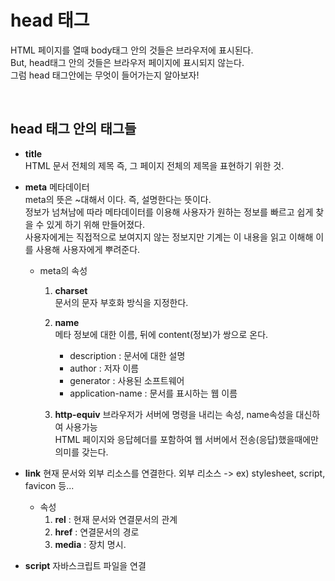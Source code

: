# head 태그

HTML 페이지를 열때 body태그 안의 것들은 브라우저에 표시된다.  
But, head태그 안의 것들은 브라우저 페이지에 표시되지 않는다.  
그럼 head 태그안에는 무엇이 들어가는지 알아보자!  

<br/>

## head 태그 안의 태그들

- **title**  
HTML 문서 전체의 제목 즉, 그 페이지 전체의 제목을 표현하기 위한 것.  

- **meta** 메타데이터  
meta의 뜻은 ~대해서 이다. 즉, 설명한다는 뜻이다.  
정보가 넘쳐남에 따라 메타데이터를 이용해 사용자가 원하는 정보를 빠르고 쉽게 찾을 수 있게 하기 위해 만들어졌다.  
사용자에게는 직접적으로 보여지지 않는 정보지만 기계는 이 내용을 읽고 이해해 이를 사용해 사용자에게 뿌려준다.  
    - meta의 속성  
        1. **charset**  
            문서의 문자 부호화 방식을 지정한다.

        2. **name**  
            메타 정보에 대한 이름, 뒤에 content(정보)가 쌍으로 온다.
            - description : 문서에 대한 설명
            - author : 저자 이름
            - generator : 사용된 소프트웨어
            - application-name : 문서를 표시하는 웹 이름
        
        3. **http-equiv**
            브라우저가 서버에 명령을 내리는 속성, name속성을 대신하여 사용가능  
            HTML 페이지와 응답헤더를 포함하여 웹 서버에서 전송(응답)했을때에만 의미를 갖는다.

- **link**
현재 문서와 외부 리소스를 연결한다. 외부 리소스 -> ex) stylesheet, script, favicon 등...  

    - 속성  
        1. **rel** : 현재 문서와 연결문서의 관계
        2. **href** : 연결문서의 경로
        3. **media** : 장치 명시.

- **script**
자바스크립트 파일을 연결

